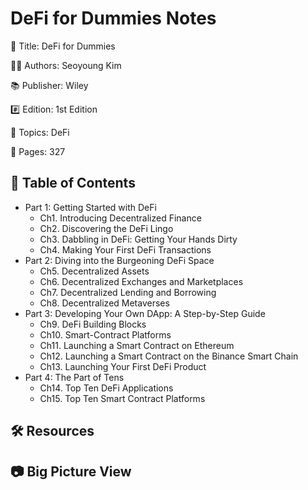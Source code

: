 # DeFi for Dummies Notes

📕 Title: DeFi for Dummies

👨‍💻 Authors: Seoyoung Kim

📚 Publisher: Wiley

#️⃣ Edition: 1st Edition

💾 Topics: DeFi

📄 Pages: 327

## 📝 Table of Contents

- Part 1: Getting Started with DeFi
  - Ch1. Introducing Decentralized Finance
  - Ch2. Discovering the DeFi Lingo
  - Ch3. Dabbling in DeFi: Getting Your Hands Dirty
  - Ch4. Making Your First DeFi Transactions
- Part 2: Diving into the Burgeoning DeFi Space
  - Ch5. Decentralized Assets
  - Ch6. Decentralized Exchanges and Marketplaces
  - Ch7. Decentralized Lending and Borrowing
  - Ch8. Decentralized Metaverses
- Part 3: Developing Your Own DApp: A Step-by-Step Guide
  - Ch9. DeFi Building Blocks
  - Ch10. Smart-Contract Platforms
  - Ch11. Launching a Smart Contract on Ethereum
  - Ch12. Launching a Smart Contract on the Binance Smart Chain
  - Ch13. Launching Your First DeFi Product
- Part 4: The Part of Tens
  - Ch14. Top Ten DeFi Applications
  - Ch15. Top Ten Smart Contract Platforms

## 🛠️ Resources

## 📷 Big Picture View
